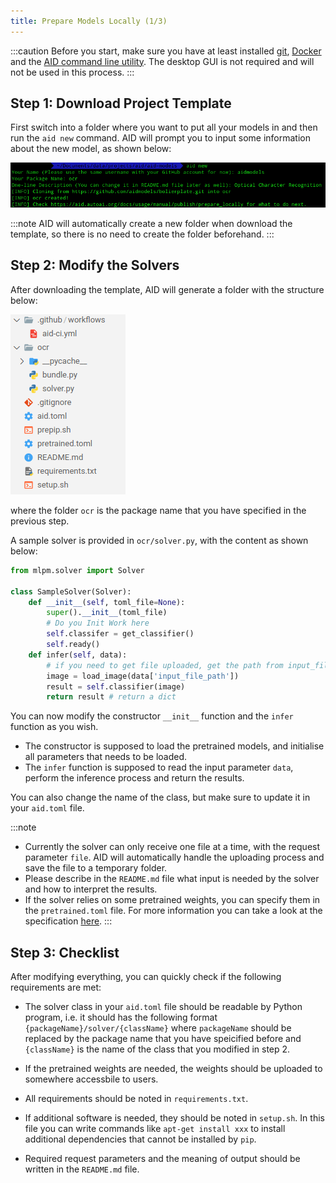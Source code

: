 ```yaml
---
title: Prepare Models Locally (1/3)
---
```


:::caution
Before you start, make sure you have at least installed [git](https://git-scm.com/), [Docker](https://docs.docker.com/get-docker/) and the [AID command line utility](https://aid.autoai.org/docs/getting-started/installation). The desktop GUI is not required and will not be used in this process.
:::

## Step 1: Download Project Template

First switch into a folder where you want to put all your models in and then run the ```aid new``` command. AID will prompt you to input some information about the new model, as shown below:

![](../../../../screenshots/new_repo.png)

:::note
AID will automatically create a new folder when download the template, so there is no need to create the folder beforehand.
:::

## Step 2: Modify the Solvers

After downloading the template, AID will generate a folder with the structure below:

![](../../../../screenshots/newrepo_structure.png)

where the folder ```ocr``` is the package name that you have specified in the previous step.

A sample solver is provided in ```ocr/solver.py```, with the content as shown below:

```python
from mlpm.solver import Solver

class SampleSolver(Solver):
    def __init__(self, toml_file=None):
        super().__init__(toml_file)
        # Do you Init Work here
        self.classifer = get_classifier()
        self.ready()
    def infer(self, data):
        # if you need to get file uploaded, get the path from input_file_path in data
        image = load_image(data['input_file_path'])
        result = self.classifier(image)
        return result # return a dict
```

You can now modify the constructor ```__init__``` function and the ```infer``` function as you wish. 

* The constructor is supposed to load the pretrained models, and initialise all parameters that needs to be loaded.
* The ```infer``` function is supposed to read the input parameter ```data```, perform the inference process and return the results.

You can also change the name of the class, but make sure to update it in your ```aid.toml``` file.

:::note
* Currently the solver can only receive one file at a time, with the request parameter ```file```. AID will automatically handle the uploading process and save the file to a temporary folder. 
* Please describe in the ```README.md``` file what input is needed by the solver and how to interpret the results.
* If the solver relies on some pretrained weights, you can specify them in the ```pretrained.toml``` file. For more information you can take a look at the specification [here](/docs/specs/configurations#pretrainedtoml).
:::

## Step 3: Checklist

After modifying everything, you can quickly check if the following requirements are met:

* The solver class in your ```aid.toml``` file should be readable by Python program, i.e. it should has the following format ```{packageName}/solver/{className}``` where ```packageName``` should be replaced by the package name that you have speicified before and ```{className}``` is the name of the class that you modified in step 2.

* If the pretrained weights are needed, the weights should be uploaded to somewhere accessbile to users.

* All requirements should be noted in ```requirements.txt```.

* If additional software is needed, they should be noted in ```setup.sh```. In this file you can write commands like ```apt-get install xxx``` to install additional dependencies that cannot be installed by ```pip```.

* Required request parameters and the meaning of output should be written in the ```README.md``` file.